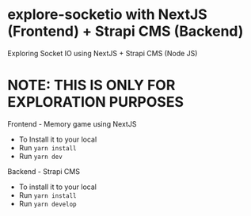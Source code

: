 # explore-socketio with NextJS (Frontend) + Strapi CMS (Backend)
Exploring Socket IO using NextJS + Strapi CMS (Node JS)
<h1> <strong>NOTE:</strong> THIS IS ONLY FOR EXPLORATION PURPOSES </h1>

Frontend - Memory game using NextJS
- To Install it to your local
- Run `yarn install` 
- Run `yarn dev`

Backend - Strapi CMS
- To install it to your local
- Run `yarn install`
- Run `yarn develop`
